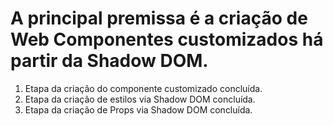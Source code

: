 <!DOCTYPE html>
<html lang="PT-BR">

<head>
    <meta charset="UTF-8">
    <meta name="viewport" content="width=device-width, initial-scale=1.0">
</head>

<body>
<h1>A principal premissa é a criação de Web Componentes customizados há partir da Shadow DOM.</h1>
<ol>
  <li>Etapa da criação do componente customizado concluída.</li>
  <li>Etapa da criação de estilos via Shadow DOM concluída.</li>
  <li>Etapa da criação de Props via Shadow DOM concluída.</li>
</ol>
</body>

</html>
